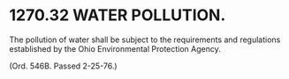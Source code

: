 1270.32 WATER POLLUTION.
========================

The pollution of water shall be subject to the requirements and
regulations established by the Ohio Environmental Protection Agency.

(Ord. 546B. Passed 2-25-76.)
